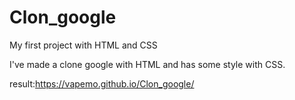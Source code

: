 # Clon_google
My first project with HTML and CSS

I've made a clone google with HTML  and has some style with CSS.

result:https://vapemo.github.io/Clon_google/
